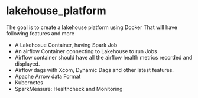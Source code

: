 # lakehouse_platform

The goal is to create a lakehouse platform using Docker That will have following features and more
- A Lakehosue Container, having Spark Job
- An airflow Container connecting to Lakehouse to run Jobs
- Airflow container should have all the airflow health metrics recorded and displayed.
- Airflow dags with Xcom, Dynamic Dags and other latest features.
- Apache Arrow data Format
- Kubernetes
- SparkMeasure: Healthcheck and Monitoring
